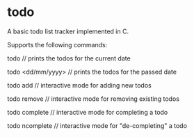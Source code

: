 # todo
A basic todo list tracker implemented in C.

Supports the following commands: 

todo                // prints the todos for the current date

todo <dd/mm/yyyy>   // prints the todos for the passed date

todo add            // interactive mode for adding new todos

todo remove         // interactive mode for removing existing todos

todo complete       // interactive mode for completing a todo

todo ncomplete      // interactive mode for "de-completing" a todo
